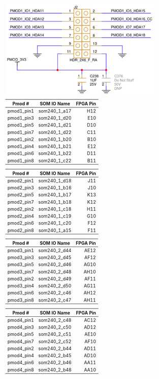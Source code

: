 
![PMOD_SCHEMATIC](images/pmodSchema.png)


| Pmod #     | SOM IO Name   | FPGA Pin |
|------------|:-------------:|---------:|
| pmod1_pin1 | som240_1_a17  |    H12   |
| pmod1_pin3 | som240_1_d20  |    E10   |
| pmod1_pin5 | som240_1_d21  |    D10   |
| pmod1_pin7 | som240_1_d22  |    C11   |
| pmod1_pin2 | som240_1_b20  |    B10   |
| pmod1_pin4 | som240_1_b21  |    E12   |
| pmod1_pin6 | som240_1_b22  |    D11   |
| pmod1_pin8 | som240_1_c22  |    B11   |

| Pmod #     | SOM IO Name   | FPGA Pin |
|------------|:-------------:|---------:|
| pmod2_pin1 | som240_1_d18  |    J11   |
| pmod2_pin3 | som240_1_b16  |    J10   |
| pmod2_pin5 | som240_1_b17  |    K13   |
| pmod2_pin7 | som240_1_b18  |    K12   |
| pmod2_pin2 | som240_1_c18  |    H11   |
| pmod2_pin4 | som240_1_c19  |    G10   |
| pmod2_pin6 | som240_1_c20  |    F12   |
| pmod2_pin8 | som240_1_a15  |    F11   |

| Pmod #     | SOM IO Name   | FPGA Pin |
|------------|:-------------:|---------:|
| pmod3_pin1 | som240_2_d44  |   AE12   |
| pmod3_pin3 | som240_2_d45  |   AF12   |
| pmod3_pin5 | som240_2_d46  |   AG10   |
| pmod3_pin7 | som240_2_d48  |   AH10   |
| pmod3_pin2 | som240_2_d49  |   AF11   |
| pmod3_pin4 | som240_2_d50  |   AG11   |
| pmod3_pin6 | som240_2_c46  |   AH12   |
| pmod3_pin8 | som240_2_c47  |   AH11   |

| Pmod #     | SOM IO Name   | FPGA Pin |
|------------|:-------------:|---------:|
| pmod4_pin1 | som240_2_c48  |   AC12   |
| pmod4_pin3 | som240_2_c50  |   AD12   |
| pmod4_pin5 | som240_2_c51  |   AE10   |
| pmod4_pin7 | som240_2_c52  |   AF10   |
| pmod4_pin2 | som240_2_b44  |   AD11   |
| pmod4_pin4 | som240_2_b45  |   AD10   |
| pmod4_pin6 | som240_2_b46  |   AA11   |
| pmod4_pin8 | som240_2_b48  |   AA10   |

